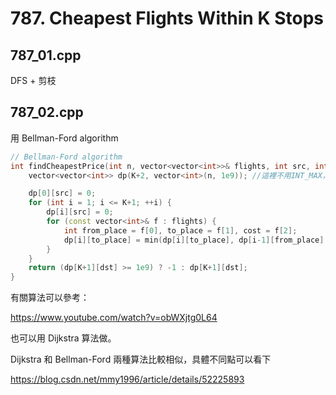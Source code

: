 # 787. Cheapest Flights Within K Stops

## 787_01.cpp
DFS + 剪枝

## 787_02.cpp
用 Bellman-Ford algorithm
```cpp
// Bellman-Ford algorithm
int findCheapestPrice(int n, vector<vector<int>>& flights, int src, int dst, int K) {
    vector<vector<int>> dp(K+2, vector<int>(n, 1e9)); //這裡不用INT_MAX，是怕做加法後會越界

    dp[0][src] = 0;
    for (int i = 1; i <= K+1; ++i) {
        dp[i][src] = 0;
        for (const vector<int>& f : flights) {
            int from_place = f[0], to_place = f[1], cost = f[2];
            dp[i][to_place] = min(dp[i][to_place], dp[i-1][from_place] + cost);
        }
    }
    return (dp[K+1][dst] >= 1e9) ? -1 : dp[K+1][dst];
}
```
有關算法可以參考：

https://www.youtube.com/watch?v=obWXjtg0L64

也可以用 Dijkstra 算法做。

Dijkstra 和 Bellman-Ford 兩種算法比較相似，具體不同點可以看下

https://blog.csdn.net/mmy1996/article/details/52225893
